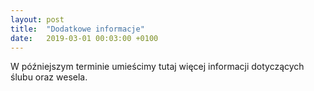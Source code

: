 ```yaml
---
layout: post
title:  "Dodatkowe informacje"
date:   2019-03-01 00:03:00 +0100
---
```

<!-- <img src="{{ site.baseurl }}/assets/zareczyny.jpg" alt="Zdjęcie z zaręczyn"> -->

W późniejszym terminie umieścimy tutaj więcej informacji dotyczących ślubu oraz wesela.